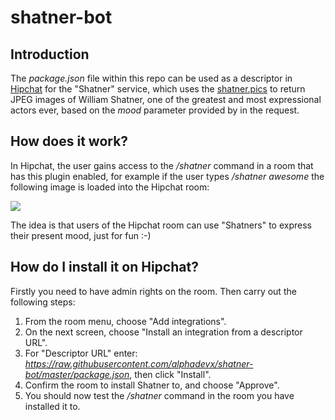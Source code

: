 # shatner-bot

## Introduction

The _package.json_ file within this repo can be used as a descriptor in [Hipchat](https://www.hipchat.com/) for the "Shatner" service, which uses the [shatner.pics](http://shatner.pics/) to return JPEG images of William Shatner, one of the greatest and most expressional actors ever, based on the _mood_ parameter provided by in the request.

## How does it work?

In Hipchat, the user gains access to the _/shatner_ command in a room that has this plugin enabled, for example if the user types _/shatner awesome_ the following image is loaded into the Hipchat room:

![](http://shatner.pics/mood/awesome.jpg)

The idea is that users of the Hipchat room can use "Shatners" to express their present mood, just for fun :-)

## How do I install it on Hipchat?

Firstly you need to have admin rights on the room.  Then carry out the following steps:

1. From the room menu, choose "Add integrations".
2. On the next screen, choose "Install an integration from a descriptor URL".
3. For "Descriptor URL" enter: _https://raw.githubusercontent.com/alphadevx/shatner-bot/master/package.json_, then click "Install".
4. Confirm the room to install Shatner to, and choose "Approve".
5. You should now test the _/shatner_ command in the room you have installed it to.

